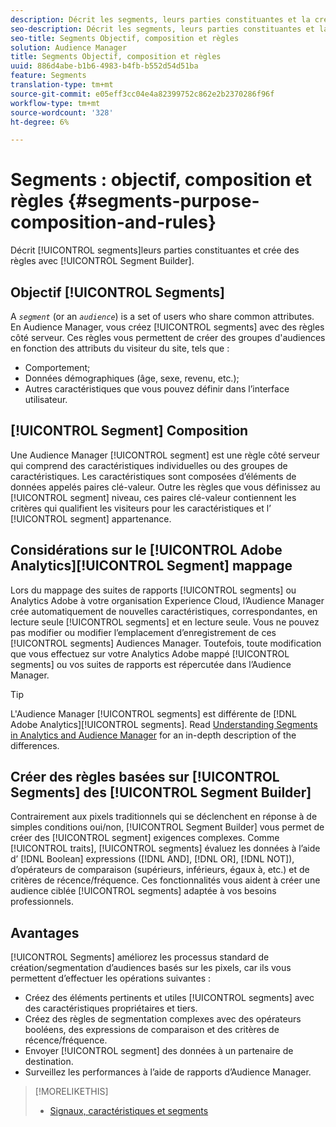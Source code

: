```yaml
---
description: Décrit les segments, leurs parties constituantes et la création de règles avec le créateur de segments.
seo-description: Décrit les segments, leurs parties constituantes et la création de règles avec le créateur de segments.
seo-title: Segments Objectif, composition et règles
solution: Audience Manager
title: Segments Objectif, composition et règles
uuid: 886d4abe-b1b6-4983-b4fb-b552d54d51ba
feature: Segments
translation-type: tm+mt
source-git-commit: e05eff3cc04e4a82399752c862e2b2370286f96f
workflow-type: tm+mt
source-wordcount: '328'
ht-degree: 6%

---
```



# Segments : objectif, composition et règles {#segments-purpose-composition-and-rules}

Décrit [!UICONTROL segments]leurs parties constituantes et crée des règles avec [!UICONTROL Segment Builder].

## Objectif [!UICONTROL Segments]

A *`segment`* (or an *`audience`*) is a set of users who share common attributes. En Audience Manager, vous créez [!UICONTROL segments] avec des règles côté serveur. Ces règles vous permettent de créer des groupes d&#39;audiences en fonction des attributs du visiteur du site, tels que :

* Comportement;
* Données démographiques (âge, sexe, revenu, etc.);
* Autres caractéristiques que vous pouvez définir dans l’interface utilisateur.

## [!UICONTROL Segment] Composition

Une Audience Manager [!UICONTROL segment] est une règle côté serveur qui comprend des caractéristiques individuelles ou des groupes de caractéristiques. Les caractéristiques sont composées d’éléments de données appelés paires clé-valeur. Outre les règles que vous définissez au [!UICONTROL segment] niveau, ces paires clé-valeur contiennent les critères qui qualifient les visiteurs pour les caractéristiques et l’ [!UICONTROL segment] appartenance.

## Considérations sur le [!UICONTROL Adobe Analytics][!UICONTROL Segment] mappage

Lors du mappage des suites de rapports [!UICONTROL segments] ou Analytics Adobe à votre organisation Experience Cloud, l’Audience Manager crée automatiquement de nouvelles caractéristiques, correspondantes, en lecture seule [!UICONTROL segments] et en lecture seule. Vous ne pouvez pas modifier ou modifier l’emplacement d’enregistrement de ces [!UICONTROL segments] Audiences Manager. Toutefois, toute modification que vous effectuez sur votre Analytics Adobe mappé [!UICONTROL segments] ou vos suites de rapports est répercutée dans l’Audience Manager.

>[!TIP]
>
>L&#39;Audience Manager [!UICONTROL segments] est différente de [!DNL Adobe Analytics][!UICONTROL segments]. Read [Understanding Segments in Analytics and Audience Manager](https://docs.adobe.com/content/help/fr-FR/analytics/integration/audience-analytics/audience-analytics-workflow/aam-analytics-segments.html) for an in-depth description of the differences.

## Créer des règles basées sur [!UICONTROL Segments] des [!UICONTROL Segment Builder]

Contrairement aux pixels traditionnels qui se déclenchent en réponse à de simples conditions oui/non, [!UICONTROL Segment Builder] vous permet de créer des [!UICONTROL segment] exigences complexes. Comme [!UICONTROL traits], [!UICONTROL segments] évaluez les données à l’aide d’ [!DNL Boolean] expressions ([!DNL AND], [!DNL OR], [!DNL NOT]), d’opérateurs de comparaison (supérieurs, inférieurs, égaux à, etc.) et de critères de récence/fréquence. Ces fonctionnalités vous aident à créer une audience ciblée [!UICONTROL segments] adaptée à vos besoins professionnels.

## Avantages

[!UICONTROL Segments] améliorez les processus standard de création/segmentation d’audiences basés sur les pixels, car ils vous permettent d’effectuer les opérations suivantes :

* Créez des éléments pertinents et utiles [!UICONTROL segments] avec des caractéristiques propriétaires et tiers.
* Créez des règles de segmentation complexes avec des opérateurs booléens, des expressions de comparaison et des critères de récence/fréquence.
* Envoyer [!UICONTROL segment] des données à un partenaire de destination.
* Surveillez les performances à l’aide de rapports d’Audience Manager.

>[!MORELIKETHIS]
>
>* [Signaux, caractéristiques et segments](../../reference/signal-trait-segment.md)

